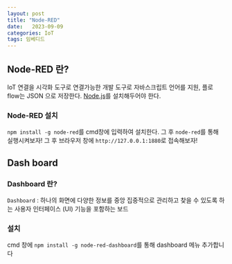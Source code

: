 ```yaml
---
layout: post
title: "Node-RED"
date:   2023-09-09
categories: IoT
tags: 임베디드
---
```


## Node-RED 란?
IoT 연결을 시각화 도구로 연결가능한 개발 도구로 자바스크립트 언어를 지원, 플로 flow는 JSON 으로 저장한다. [Node.js](https://nodejs.org/en/)를 설치해두어야 한다.

### Node-RED 설치
`npm install -g node-red`를 cmd창에 입력하여 설치한다. 그 후 `node-red`를 통해 실행시켜보자! 그 후 브라우저 창에 `http://127.0.0.1:1880`로 접속해보자!

## Dash board
### Dashboard 란?
`Dashboard` : 하나의 화면에 다양한 정보를 중앙 집중적으로 관리하고 찾을 수 있도록 하는 사용자 인터페이스 (UI) 기능을 포함하는 보드
### 설치
cmd 창에 `npm install -g node-red-dashboard`를 통해 dashboard 메뉴 추가합니다